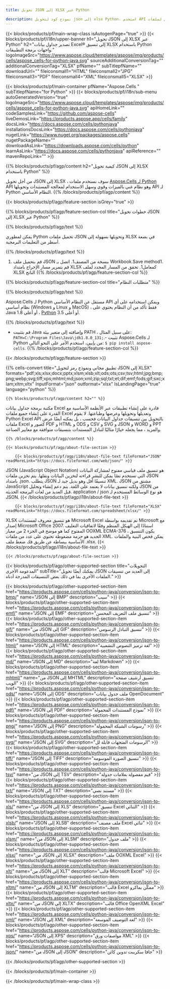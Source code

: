 ```yaml
---
title: تحويل JSON إلى XLSX عبر Python

description: نموذج كود لتحويل json إلى xlsx Python. استخدم API رمز المثال لملفات json الدفعية لتحويل xlsx داخل تطبيق Python.
---
```

{{< blocks/products/pf/main-wrap-class isAutogenPage="true" >}}
{{< blocks/products/pf/i18n/upper-banner h1="تحويل JSON إلى XLSX عبر Python" h2="تصدير جداول بيانات Excel® إلى تنسيق XLSX باستخدام Python واجهات برمجة التطبيقات." logoImageSrc="https://www.aspose.cloud/templates/aspose/img/products/cells/aspose_cells-for-python-java.svg" sourceAdditionalConversionTag="" additionalConversionTag="XLSX" pfName="" subTitlepfName="" downloadUrl="" fileiconsmall1="HTML" fileiconsmall2="JPG" fileiconsmall3="PDF" fileiconsmall4="XML" fileiconsmall5="XLSX" >}}

{{< blocks/products/pf/main-container pfName="Aspose.Cells " subTitlepfName="for Python" >}}
{{< blocks/products/pf/i18n/sub-menu autoGeneratedVersion="true" logoImageSrc="https://www.aspose.cloud/templates/aspose/img/products/cells/aspose_cells-for-python-java.svg" apiHomeLink="" codeSamplesLink="https://github.com/aspose-cells" liveDemosLink="https://products.aspose.app/cells/family" docsLink="https://docs.aspose.com/cells/pythonjava" installationsDocsLink="https://docs.aspose.com/cells/pythonjava" nugetLink="https://www.nuget.org/packages/aspose.cells" nugetPackageName="" downloadAsLink="https://downloads.aspose.com/cells/python" learnAsLink="https://docs.aspose.com/cells/pythonjava" apiReference="" mavenRepoLink="" >}}

{{% blocks/products/pf/agp/content h2="كيفية تحويل JSON إلى XLSX باستخدام Python" %}}

 من أجل تحويل JSON إلى XLSX ، سوف نستخدم ملفات
 [Aspose.Cells لـ Python](https://pypi.org/project/aspose-cells) 
 API وهو نظام غني بالميزات وقوي وسهل الاستخدام لمعالجة المستندات وتحويلها API لـ Python النظام الأساسي. 
{{% /blocks/products/pf/agp/content %}}

{{< blocks/products/pf/agp/feature-section isGrey="true" >}}

{{% blocks/products/pf/agp/feature-section-col title="خطوات تحويل JSON إلى XLSX عبر Python" %}}

{{% blocks/products/pf/agp/text %}}

 يمكن لمطوري Python تحميل ملفات JSON وتحويلها بسهولة إلى XLSX في بضعة أسطر من التعليمات البرمجية.

{{% /blocks/products/pf/agp/text %}}

1. قم بتحميل ملف JSON بنسخة من المصنف1. اتصل بـ Workbook.Save method1. قم بتمرير مسار الإخراج بامتداد XLSX كمعامل1. تحقق من المسار المحدد لملف XLSX الناتج
{{% /blocks/products/pf/agp/feature-section-col %}}

{{% blocks/products/pf/agp/feature-section-col title="متطلبات النظام" %}}

{{% blocks/products/pf/agp/text %}}

 Aspose.Cells لـ Python مستقل عن النظام الأساسي API ويمكن استخدامه على أي نظام أساسي (Windows و Linux و MacOS) ، فقط تأكد من أن النظام يحتوي على Java 1.8 أو أعلى ، [Python](https://www.python.org/downloads/) 3.5 أو أعلى. 
 
{{% /blocks/products/pf/agp/text %}}

- قم بتثبيت Java وإضافته إلى متغير بيئة PATH ، على سبيل المثال: <code>PATH=C:\Program Files\Java\jdk1.8.0_131;</code>.- تثبيت Aspose.Cells لـ Python من <a href="https://pypi.org/project/aspose-cells/">بايبي</a>، استخدم الأمر على النحو التالي: <code>$ pip install aspose-cells</code>.
{{% /blocks/products/pf/agp/feature-section-col %}}

{{< /blocks/products/pf/agp/feature-section >}}

{{% cells-convert title="تطبيق مجاني ونموذج رمز لتحويل JSON إلى XLSX" formats="pdf;xls;xlsx;docx;pptx;xlsm;xlsb;xlt;ods;ots;csv;tsv;html;jpg;bmp;png;webp;svg;tiff;xps;mhtml;md;json;xml;zip;sql;txt;et;dif;emf;fods;gif;sxc;xlam;xltm;xltx" InputFormat="json" outformat="xlsx" IsLandingPage="true" language="python" %}}
 
<!-- aboutfile Starts -->

    {{% blocks/products/pf/agp/content h2="" %}}

 مكتبة برمجة جداول بيانات Excel قادرة على إنشاء تطبيقات عبر الأنظمة الأساسية مع القدرة على إنشاء جميع ملفات Excel وتعديلها وتحويلها وعرضها وطباعتها. لا يقوم Python Excel API بالتحويل بين تنسيقات جداول البيانات فحسب ، بل يمكنه أيضًا عرض ملفات Excel كصور و PDF و HTML و ODS و CSV و SVG و JSON و WORD و PPT والمزيد ، مما يجعله خيارًا مثاليًا لتبادل المستندات بتنسيقات متوافقة مع معايير الصناعة.

    {{% /blocks/products/pf/agp/content %}}

    {{< blocks/products/pf/agp/about-file-section >}}

        {{< blocks/products/pf/agp/i18n/about-file-text fileFormat="JSON" readMoreLink="https://docs.fileformat.com/web/json/" >}}
JSON (JavaScript Object Notation) هو تنسيق ملف قياسي مفتوح لمشاركة البيانات التي تستخدم نصًا يمكن للبشر قراءته لتخزين البيانات ونقلها. يتم تخزين ملفات JSON بامتداد .json. يتطلب JSON تنسيقًا أقل وهو بديل جيد لـ XML. JSON مشتق من JavaScript ولكنه تنسيق بيانات لا يعتمد على اللغة. يتم دعم إنشاء وتحليل JSON من قبل العديد من لغات البرمجة الحديثة. application / json هو نوع الوسائط المستخدم لـ JSON.
        {{< /blocks/products/pf/agp/i18n/about-file-text >}}

        {{< blocks/products/pf/agp/i18n/about-file-text fileFormat="XLSX" readMoreLink="https://docs.fileformat.com/spreadsheet/xlsx/" >}}
XLSX هو تنسيق معروف لمستندات Microsoft Excel تم تقديمه بواسطة Microsoft مع إصدار Microsoft Office 2007. استنادًا إلى الهيكل المنظم وفقًا لاتفاقيات التغليف المفتوح كما هو موضح في الجزء 2 من معيار OOXML ECMA-376 ، يكون التنسيق الجديد هو حزمة مضغوطة تحتوي على عدد من ملفات XML. يمكن فحص البنية والملفات الأساسية ببساطة عن طريق فك ضغط ملف .xlsx.
        {{< /blocks/products/pf/agp/i18n/about-file-text >}}

    {{< /blocks/products/pf/agp/about-file-section >}}

<!-- aboutfile Ends -->

{{< blocks/products/pf/agp/other-supported-section title="التحويلات المدعومة الأخرى" subTitle="يمكنك أيضًا تحويل JSON إلى العديد من تنسيقات الملفات الأخرى بما في ذلك بعض التنسيقات المدرجة أدناه." >}}

{{< blocks/products/pf/agp/other-supported-section-item href="https://products.aspose.com/cells/python-java/conversion/json-to-bmp/" name="JSON إلى BMP" description="سيب" >}}
{{< blocks/products/pf/agp/other-supported-section-item href="https://products.aspose.com/cells/python-java/conversion/json-to-emf/" name="JSON إلى EMF" description="تنسيق ملف التعريف المحسن" >}}
{{< blocks/products/pf/agp/other-supported-section-item href="https://products.aspose.com/cells/python-java/conversion/json-to-gif/" name="من JSON إلى GIF" description="تنسيق التبادل الرسومي" >}}
{{< blocks/products/pf/agp/other-supported-section-item href="https://products.aspose.com/cells/python-java/conversion/json-to-html/" name="JSON إلى HTML" description="لغة ترميز النصوص التشعبية" >}}
{{< blocks/products/pf/agp/other-supported-section-item href="https://products.aspose.com/cells/python-java/conversion/json-to-md/" name="JSON إلى MD" description="لغة Markdown" >}}
{{< blocks/products/pf/agp/other-supported-section-item href="https://products.aspose.com/cells/python-java/conversion/json-to-mhtml/" name="من JSON إلى MHTML" description="تنسيق أرشيف صفحة الويب" >}}
{{< blocks/products/pf/agp/other-supported-section-item href="https://products.aspose.com/cells/python-java/conversion/json-to-ods/" name="JSON إلى ODS" description="ملف جدول بيانات OpenDocument" >}}
{{< blocks/products/pf/agp/other-supported-section-item href="https://products.aspose.com/cells/python-java/conversion/json-to-pdf/" name="JSON إلى PDF" description="نموذج المستندات المحمولة" >}}
{{< blocks/products/pf/agp/other-supported-section-item href="https://products.aspose.com/cells/python-java/conversion/json-to-png/" name="JSON إلى PNG" description="رسومات الشبكة المحمولة" >}}
{{< blocks/products/pf/agp/other-supported-section-item href="https://products.aspose.com/cells/python-java/conversion/json-to-svg/" name="JSON إلى SVG" description="الرسومات المتجهات قابلة لل" >}}
{{< blocks/products/pf/agp/other-supported-section-item href="https://products.aspose.com/cells/python-java/conversion/json-to-tiff/" name="JSON إلى TIFF" description="تنسيق الصورة الموسومة" >}}
{{< blocks/products/pf/agp/other-supported-section-item href="https://products.aspose.com/cells/python-java/conversion/json-to-tsv/" name="من JSON إلى TSV" description="قيم مفصولة بعلامات جدولة" >}}
{{< blocks/products/pf/agp/other-supported-section-item href="https://products.aspose.com/cells/python-java/conversion/json-to-txt/" name="JSON إلى TXT" description="مستند نصي" >}}
{{< blocks/products/pf/agp/other-supported-section-item href="https://products.aspose.com/cells/python-java/conversion/json-to-xls/" name="من JSON إلى XLS" description="تنسيق Excel الثنائي" >}}
{{< blocks/products/pf/agp/other-supported-section-item href="https://products.aspose.com/cells/python-java/conversion/json-to-xlsb/" name="JSON إلى XLSB" description="ملف مصنف Excel ثنائي" >}}
{{< blocks/products/pf/agp/other-supported-section-item href="https://products.aspose.com/cells/python-java/conversion/json-to-xlsm/" name="من JSON إلى XLSM" description="ملف جدول" >}}
{{< blocks/products/pf/agp/other-supported-section-item href="https://products.aspose.com/cells/python-java/conversion/json-to-xlsx/" name="من JSON إلى XLSX" description="ملف OOXML Excel" >}}
{{< blocks/products/pf/agp/other-supported-section-item href="https://products.aspose.com/cells/python-java/conversion/json-to-xlt/" name="من JSON إلى XLT" description="قالب Microsoft Excel" >}}
{{< blocks/products/pf/agp/other-supported-section-item href="https://products.aspose.com/cells/python-java/conversion/json-to-xltm/" name="من JSON إلى XLTM" description="قالب Excel ممكّن بماكرو" >}}
{{< blocks/products/pf/agp/other-supported-section-item href="https://products.aspose.com/cells/python-java/conversion/json-to-xltx/" name="من JSON إلى XLTX" description="قالب Office OpenXML Excel" >}}
{{< blocks/products/pf/agp/other-supported-section-item href="https://products.aspose.com/cells/python-java/conversion/json-to-xml/" name="JSON إلى XML" description="لغة التوصيف الموسعة" >}}
{{< blocks/products/pf/agp/other-supported-section-item href="https://products.aspose.com/cells/python-java/conversion/json-to-xps/" name="JSON إلى XPS" description="مواصفات ورق XML" >}}
{{< blocks/products/pf/agp/other-supported-section-item href="https://products.aspose.com/cells/python-java/conversion/json-to-json/" name="من JSON إلى JSON" description="جافا سكريبت تدوين كائن" >}}

{{< /blocks/products/pf/agp/other-supported-section >}}

{{< /blocks/products/pf/main-container >}}
    
{{< /blocks/products/pf/main-wrap-class >}}
